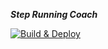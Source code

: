 ***Step Running Coach*** 

[![Build & Deploy](https://github.com/nadjem/StepRunningCoach/actions/workflows/ios.yml/badge.svg)](https://github.com/nadjem/StepRunningCoach/actions/workflows/ios.yml)
